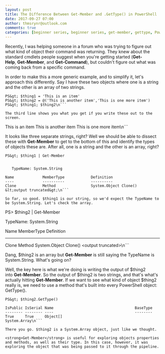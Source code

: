 ```yaml
---
layout: post
title: The Difference Between Get-Member and .GetType() in PowerShell
date: 2017-09-27 07:00
author: thmsrynr@outlook.com
comments: true
categories: [beginner series, beginner series, get-member, gettype, PowerShell, powershell, working with objects]
---
```

Recently, I was helping someone in a forum who was trying to figure out what kind of object their command was returning. They knew about the standard cmdlets people suggest when you're getting started (<strong>Get-Help</strong>, <strong>Get-Member</strong>, and <strong>Get-Command</strong>), but couldn't figure out what was coming back from a specific command.

<!--more-->

In order to make this a more generic example, and to simplify it, let's approach this differently. Say I have these two objects where one is a string and the other is an array of two strings.

```
PS&gt; $thing1 = 'This is an item'
PS&gt; $thing2 = @('This is another item','This is one more item')
PS&gt; $thing1; $thing2\n```

The third line shows you what you get if you write these out to the screen.

```
This is an item
This is another item
This is one more item\n```

It looks like three separate strings, right? Well we should be able to dissect these with <strong>Get-Member</strong> to get to the bottom of this and identify the types of objects these are. After all, one is a string and the other is an array, right?

```
PS&gt; $thing1 | Get-Member


   TypeName: System.String

Name             MemberType            Definition
----             ----------            ----------
Clone            Method                System.Object Clone()
&lt;output truncated&gt;\n```

So far, so good. $thing1 is our string, so we'd expect the TypeName to be System.String. Let's check the array.

```
PS&gt; $thing2 | Get-Member


   TypeName: System.String

Name             MemberType            Definition
----             ----------            ----------
Clone            Method                System.Object Clone()
&lt;output truncated&gt;\n```

Dang, $thing2 is an array but <strong>Get-Member</strong> is still saying the TypeName is System.String. What's going on?

Well, the key here is what we're doing is writing the output of $thing2 into <strong>Get-Member</strong>. So the output of $thing2 is two strings, and that's what's actually hitting <strong>Get-Member</strong>. If we want to see what kind of object $thing2 really is, we need to use a method that's built into every PowerShell object: GetType().

```
PS&gt; $thing2.GetType()

IsPublic IsSerial Name                                     BaseType
-------- -------- ----                                     --------
True     True     Object[]                                 System.Array\n```

There you go. $thing2 is a System.Array object, just like we thought.

<strong>Get-Member</strong> is useful for exploring objects properties and methods, as well as their type. In this case, however, it was exploring the object that was being passed to it through the pipeline.
